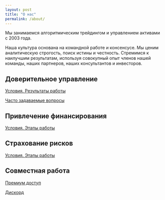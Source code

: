 ```yaml
---
layout: post
title: "О нас"
permalink: /about/
---
```


Мы занимаемся алгоритмическим трейдингом и управлением активами с 2003 года. 

Наша культура основана на командной работе и консенсусе. Мы ценим аналитическую строгость, поиск истины и честность. Стремимся к наилучшим результатам, используя совокупный опыт членов нашей команды, наших партнеров, наших консультантов и инвесторов.

## Доверительное управление
[Условия. Результаты работы](https://ragve.ru/asset/)

[Часто задаваемые вопросы](https://ragve.ru/faq/)

## Привлечение финансирования
[Условия. Этапы работы](https://ragve.ru/invest/)

## Cтрахование рисков

[Условия. Этапы работы](https://ragve.ru/hedge/)

## Совместная работа
[Премиум доступ](https://ragve.ru/premium/)

[Дискорд](https://discord.gg/V6arrKAUrh)



